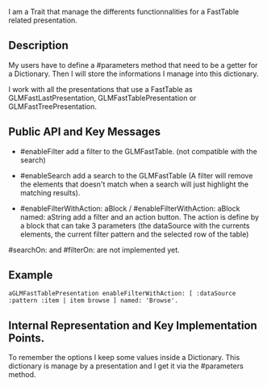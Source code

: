 I am a Trait that manage the differents functionnalities for a FastTable related presentation.Description--------------------My users have to define a #parameters method that need to be a getter for a Dictionary. Then I will store the informations I manage into this dictionary.I work with all the presentations that use a FastTable as GLMFastLastPresentation, GLMFastTablePresentation or GLMFastTreePresentation.Public API and Key Messages--------------------- #enableFilter 		add a filter to the GLMFastTable. (not compatible with the search)- #enableSearch 		add a search to the GLMFastTable (A filter will remove the elements that doesn't match when a search will just highlight the matching results).		- #enableFilterWithAction: aBlock / #enableFilterWithAction:  aBlock named: aString 		add a filter and an action button. The action is define by a block that can take 3 parameters (the dataSource with the currents elements, the current filter pattern and the selected row of the table)		#searchOn: and #filterOn: are not implemented yet.Example--------------------	aGLMFastTablePresentation enableFilterWithAction: [ :dataSource :pattern :item | item browse ] named: 'Browse'. Internal Representation and Key Implementation Points.--------------------To remember the options I keep some values inside a Dictionary. This dictionary is manage by a presentation and I get it via the #parameters method.